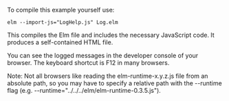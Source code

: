 
To compile this example yourself use:

    elm --import-js="LogHelp.js" Log.elm

This compiles the Elm file and includes the necessary JavaScript code.
It produces a self-contained HTML file.


You can see the logged messages in the developer console of your browser.
The keyboard shortcut is F12 in many browsers.


Note: Not all browsers like reading the elm-runtime-x.y.z.js file from
an absolute path, so you may have to specify a relative path with
the --runtime flag (e.g. --runtime="../../../elm/elm-runtime-0.3.5.js").
